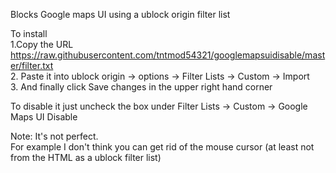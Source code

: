 Blocks Google maps UI using a ublock origin filter list

To install  
1.Copy the URL  
https://raw.githubusercontent.com/tntmod54321/googlemapsuidisable/master/filter.txt  
2. Paste it into ublock origin -> options -> Filter Lists -> Custom -> Import  
3. And finally click Save changes in the upper right hand corner  

To disable it just uncheck the box under Filter Lists -> Custom -> Google Maps UI Disable
  
  Note: It's not perfect.  
For example I don't think you can get rid of the mouse cursor (at least not from the HTML as a ublock filter list)  
